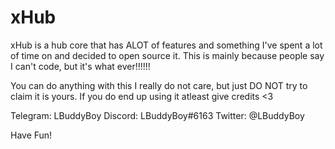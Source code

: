 # xHub
 xHub is a hub core that has ALOT of features and something I've spent a lot of time on and decided to open source it. This is mainly because people say I can't code, but it's what ever!!!!!!
 
 You can do anything with this I really do not care, but just DO NOT try to claim it is yours. If you do end up using it atleast give credits <3

 Telegram: LBuddyBoy
 Discord: LBuddyBoy#6163
 Twitter: @LBuddyBoy

 Have Fun!
